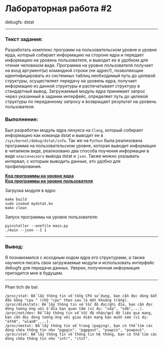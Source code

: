 # Лабораторная работа #2

debugfs: dstat

***

### Текст задания:

Разработать комплекс программ на пользовательском уровне и уровне ярда, который собирает информацию на стороне ядра и
передает информацию на уровень пользователя, и выводит ее в удобном для чтения человеком виде. Программа на уровне
пользователя получает на вход аргумент(ы) командной строки (не адрес!), позволяющие идентифицировать из системных таблиц
необходимый путь до целевой структуры, осуществляет передачу на уровень ядра, получает информацию из данной структуры и
распечатывает структуру в стандартный вывод. Загружаемый модуль ядра принимает запрос через указанный в задании
интерфейс, определяет путь до целевой структуры по переданному запросу и возвращает результат на уровень пользователя.

### Выполнение:

Был разработан модуль ядра линукса на `Clang`, который собирает информацию как команда dstat и выводит ее
в `/sys/kernel/debug/dstat/info`.
Так же на `Python` была реализована программа на пользовательском уровне, которая выводит информация в читаемом виде,
реализовано два способа поучения информации в виде `классического` вывода dstat и `json`. Также можно указывать
интервал, с которым выводить данные, это удобно для профилирования.

**[Код программы на уровне ядра](./module/mydstat.c)** \
**[Код программы на уровне пользователя](./main.y)**

Загрузка модуля в ядро:

```text
make build
sudo insmod mydstat.ko
make clean
```

Запуск программы на уровне пользователя:

```text
pyinstaller --onefile main.py  
./main --json --I 1
```

***

### Вывод:

Я познакомился с исходным кодом ядра его структурами, а также научился писать свои загружаемые модули и использовать
интерфейс
debugfs для передачи данных. Уверен, полученная информация пригодится мне в будущем.


---
Phan tich de bai:   

    /proc/stat: Để lấy thông tin về tổng CPU sử dụng, bạn cần đọc dòng bắt đầu bằng "cpu " (chữ "cpu" theo sau là một khoảng trắng).
    /proc/diskstats: Để lấy thông tin về tốc độ đọc/ghi đĩa, bạn cần đọc dòng tương ứng với ổ đĩa bạn quan tâm (ví dụ: "sda", "sdb",...).
    /proc/net/dev: Để lấy thông tin về tốc độ nhận/gửi dữ liệu qua mạng, bạn cần đọc dòng tương ứng với giao diện mạng bạn muốn xem (ví dụ: "eth0", "wlan0",...).
    /proc/vmstat: Để lấy thông tin về trang (paging), bạn có thể tìm các dòng chứa thông tin như "pgpgin", "pgpgout", "pswpin", "pswpout".
    /proc/stat: Để lấy thông tin về thông tin hệ thống, bạn có thể tìm các dòng chứa thông tin như "intr", "ctxt".
